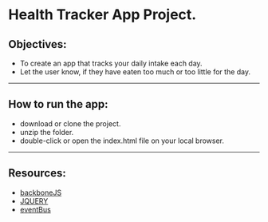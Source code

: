 # Health Tracker App Project.

## Objectives:
* To create an app that tracks your daily intake each day.
* Let the user know, if they have eaten too much or too little for the day.
------------------------
## How to run the app:
* download or clone the project.
* unzip the folder.
* double-click or open the index.html file on your local browser.
------------------------
## Resources:
* [backboneJS](http://backbonejs.org/)
* [JQUERY](https://api.jquery.com/)
* [eventBus](https://spin.atomicobject.com/2012/04/16/lets-talk-an-eventbus-in-backbone-js/)
